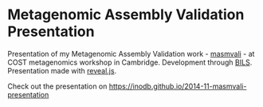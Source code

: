 # Metagenomic Assembly Validation Presentation

Presentation of my Metagenomic Assembly Validation work -
[masmvali](https://github.com/inodb/masmvali) - at COST metagenomics workshop
in Cambridge. Development through [BILS](http://bils.se).  Presentation made
with [reveal.js](http://lab.hakim.se/reveal-js/).

Check out the presentation on https://inodb.github.io/2014-11-masmvali-presentation
